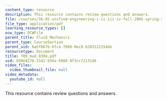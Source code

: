 ```yaml
---
content_type: resource
description: This resource contains review questions and answers.
file: /courses/16-01-unified-engineering-i-ii-iii-iv-fall-2005-spring-2006/b98e42762142658a59848f3cc72131d6_f09_mud_0304.pdf
file_type: application/pdf
learning_resource_types: []
ocw_type: OCWFile
parent_title: Fluid Mechanics
parent_type: CourseSection
parent_uid: 6a5f667b-6fca-f068-0ec8-b203122154de
resourcetype: Document
title: f09_mud_0304.pdf
uid: b98e4276-2142-658a-5984-8f3cc72131d6
video_files:
  video_thumbnail_file: null
video_metadata:
  youtube_id: null
---
```

This resource contains review questions and answers.

